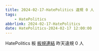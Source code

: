 ```yaml
---
title: 2024-02-17-HatePolitics 違規 0 人
tags:
    - HatePolitics
abbrlink: 2024-02-17-HatePolitics
date: HatePolitics-2024-02-17 12:00:00
---
```

HatePolitics 板 [板規連結](https://www.ptt.cc/bbs/HatePolitics/M.1617115262.A.D60.html)
昨天違規 0 人
